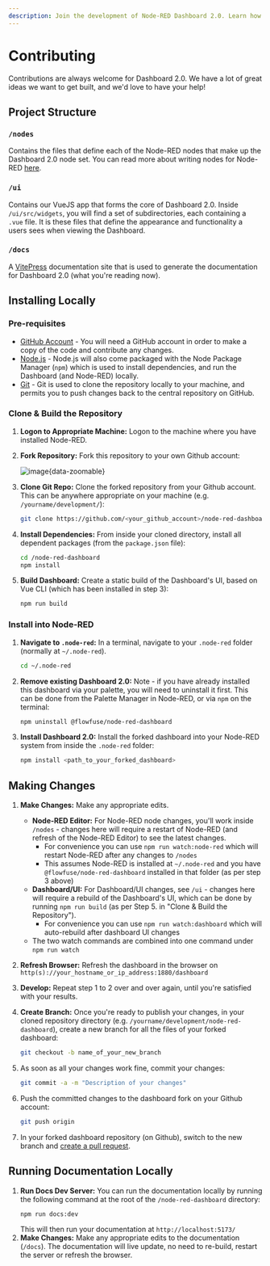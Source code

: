 ```yaml
---
description: Join the development of Node-RED Dashboard 2.0. Learn how you can contribute to making it better for everyone.
---
```


# Contributing

Contributions are always welcome for Dashboard 2.0. We have a lot of great ideas we want to get built, and we'd love to have your help!

## Project Structure

### `/nodes` 

Contains the files that define each of the Node-RED nodes that make up the Dashboard 2.0 node set. You can read more about writing nodes for Node-RED [here](https://nodered.org/docs/creating-nodes/first-node).

### `/ui`

Contains our VueJS app that forms the core of Dashboard 2.0. Inside `/ui/src/widgets`, you will find a set of subdirectories, each containing a `.vue` file. It is these files that define the appearance and functionality a users sees when viewing the Dashboard. 

### `/docs`

A [VitePress](https://vitepress.dev/) documentation site that is used to generate the documentation for Dashboard 2.0 (what you're reading now).

## Installing Locally

### Pre-requisites

- [GitHub Account](https://github.com/) - You will need a GitHub account in order to make a copy of the code and contribute any changes.
- [Node.js](https://nodejs.org/en/download) - Node.js will also come packaged with the Node Package Manager (`npm`) which is used to install dependencies, and run the Dashboard (and Node-RED) locally.
- [Git](https://git-scm.com/downloads) - Git is used to clone the repository locally to your machine, and permits you to push changes back to the central repository on GitHub.

### Clone & Build the Repository

1. **Logon to Appropriate Machine:** Logon to the machine where you have installed Node-RED.

2. **Fork Repository:** Fork this repository to your own Github account:

   ![image](../assets/images/github-pr.png){data-zoomable}

3. **Clone Git Repo:** Clone the forked repository from your Github account. This can be anywhere appropriate on your machine (e.g. `/yourname/development/`):
   ```bash
   git clone https://github.com/<your_github_account>/node-red-dashboard.git
   ```

4. **Install Dependencies:** From inside your cloned directory, install all dependent packages (from the `package.json` file):
   ```bash
   cd /node-red-dashboard
   npm install
   ```

5. **Build Dashboard:** Create a static build of the Dashboard's UI, based on Vue CLI (which has been installed in step 3):
    ```bash
    npm run build
    ```

### Install into Node-RED

1. **Navigate to `.node-red`:** In a terminal, navigate to your `.node-red` folder (normally at `~/.node-red`).
   
   ```bash
   cd ~/.node-red
   ```


3. **Remove existing Dashboard 2.0:** Note - if you have already installed this dashboard via your palette, you will need to uninstall it first. This can be done from the Palette Manager in Node-RED, or via `npm` on the terminal:
   ```bash
   npm uninstall @flowfuse/node-red-dashboard
   ```

3. **Install Dashboard 2.0:** Install the forked dashboard into your Node-RED system from inside the `.node-red` folder:
   ```bash
   npm install <path_to_your_forked_dashboard>
   ```

## Making Changes

1. **Make Changes:** Make any appropriate edits.
   - **Node-RED Editor:** For Node-RED node changes, you'll work inside `/nodes` - changes here will require a restart of Node-RED (and refresh of the Node-RED Editor) to see the latest changes.
      - For convenience you can use `npm run watch:node-red` which will restart Node-RED after any changes to `/nodes`
      - This assumes Node-RED is installed at `~/.node-red` and you have `@flowfuse/node-red-dashboard` installed in that folder (as per step 3 above)
   - **Dashboard/UI:** For Dashboard/UI changes, see `/ui` - changes here will require a rebuild of the Dashboard's UI, which can be done by running `npm run build` (as per Step 5. in "Clone & Build the Repository").
      - For convenience you can use `npm run watch:dashboard` which will auto-rebuild after dashboard UI changes 
   - The two watch commands are combined into one command under `npm run watch`

2. **Refresh Browser:** Refresh the dashboard in the browser on `http(s)://your_hostname_or_ip_address:1880/dashboard`
3. **Develop:** Repeat step 1 to 2 over and over again, until you're satisfied with your results.
4. **Create Branch:** Once you're ready to publish your changes, in your cloned repository directory (e.g. `/yourname/development/node-red-dashboard`), create a new branch for all the files of your forked dashboard:
   ```bash
   git checkout -b name_of_your_new_branch
   ```
5. As soon as all your changes work fine, commit your changes:
    ```bash
    git commit -a -m "Description of your changes"
    ```
6.  Push the committed changes to the dashboard fork on your Github account:
    ```bash
    git push origin
    ```
7.  In your forked dashboard repository (on Github), switch to the new branch and [create a pull request](https://docs.github.com/en/pull-requests/collaborating-with-pull-requests/proposing-changes-to-your-work-with-pull-requests/creating-a-pull-request).



## Running Documentation Locally

1. **Run Docs Dev Server:** You can run the documentation locally by running the following command at the root of the `/node-red-dashboard` directory:
   ```bash
   npm run docs:dev
   ```
   This will then run your documentation at `http://localhost:5173/`
2. **Make Changes:** Make any appropriate edits to the documentation (`/docs`). The documentation will live update, no need to re-build, restart the server or refresh the browser.